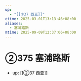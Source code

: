 ```yaml
---
up:
  - "[[②37 西亚]]"
ctime: 2025-03-01T13:13:46+08:00
aliases:
  - 塞浦路斯
mtime: 2025-09-09T12:37:06+08:00
---
```


# ②375 塞浦路斯

- up: [[②37 西亚]]
